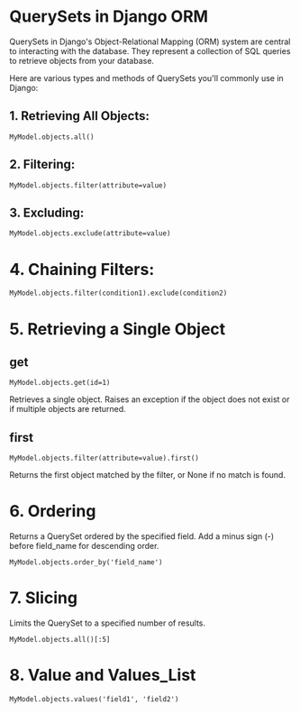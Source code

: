 # QuerySets in Django ORM

QuerySets in Django's Object-Relational Mapping (ORM) system are central to interacting with the database. They represent a collection of SQL queries to retrieve objects from your database. 

Here are various types and methods of QuerySets you'll commonly use in Django:

## 1. Retrieving All Objects:

```
MyModel.objects.all()
```

## 2. Filtering:

```
MyModel.objects.filter(attribute=value)
```


## 3. Excluding:

```
MyModel.objects.exclude(attribute=value)
```

# 4. Chaining Filters:

```
MyModel.objects.filter(condition1).exclude(condition2)

```

# 5. Retrieving a Single Object

## get

```
MyModel.objects.get(id=1)
```

Retrieves a single object. Raises an exception if the object does not exist or if multiple objects are returned.

## first

```
MyModel.objects.filter(attribute=value).first()
```

Returns the first object matched by the filter, or None if no match is found.

# 6. Ordering

Returns a QuerySet ordered by the specified field. Add a minus sign (-) before field_name for descending order.

```
MyModel.objects.order_by('field_name')
```



# 7. Slicing
Limits the QuerySet to a specified number of results.
```
MyModel.objects.all()[:5]
```


# 8. Value and Values_List

```
MyModel.objects.values('field1', 'field2')
```
